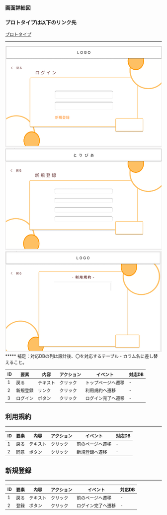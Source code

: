 ### 画面詳細図
### プロトタイプは以下のリンク先
[プロトタイプ](https://www.figma.com/file/zs6zUaWOpgckQPl3Hi4xAC/Untitled?node-id=0%3A1)
*****

<img src="./img/Login.png">
<img src="./img/NewLogin.png">
<img src="./img/Login2.png">
*****
補足：対応DBの列は設計後、〇を対応するテーブル・カラム名に差し替えること。

|ID|要素|内容|アクション|イベント|対応DB|
|--|----|-----|--------|-------|-----|
|1|戻る|テキスト|クリック|トップページへ遷移|-|
|2|新規登録|リンク|クリック|利用規約へ遷移|-|
|3|ログイン|ボタン|クリック|ログイン完了へ遷移|-|


## 利用規約
******
|ID|要素|内容|アクション|イベント|対応DB|
|--|----|----|---------|-------|------|
|1|戻る|テキスト|クリック|前のページへ遷移|-|
|2|同意|ボタン|クリック|新規登録へ遷移|-|

## 新規登録
******
|ID|要素|内容|アクション|イベント|対応DB|
|--|----|----|---------|-------|------|
|1|戻る|テキスト|クリック|前のページへ遷移|-|
|2|登録|ボタン|クリック|ログイン完了へ遷移|-|
